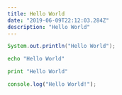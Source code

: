```yaml
---
title: Hello World
date: "2019-06-09T22:12:03.284Z"
description: "Hello World"
---
```


```java
System.out.println("Hello World");
```
```bash
echo "Hello World"
```

```python
print "Hello World"
```
```javascript
console.log("Hello World!");
```